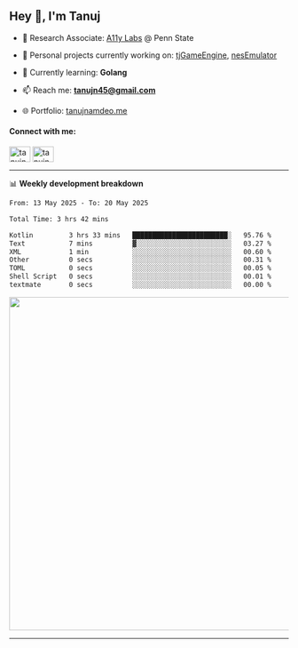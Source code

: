 <h2>Hey 👋, I'm Tanuj</h2>

- 🔬 Research Associate: [A11y Labs](https://a11y.ist.psu.edu/) @ Penn State 

- 🔭 Personal projects currently working on: [tjGameEngine](https://github.com/tanujn45/tjGameEngine), [nesEmulator](https://github.com/tanujn45/nesEmulator)

- 🌱 Currently learning: **Golang**

- 📫 Reach me: **tanujn45@gmail.com**

- 🌐 Portfolio: [tanujnamdeo.me](https://tanujnamdeo.me/)

<h4 align="left">Connect with me:</h4>
<p align="left">
<a href="https://twitter.com/tanujn45" target="blank"><img align="center" src="https://raw.githubusercontent.com/rahuldkjain/github-profile-readme-generator/master/src/images/icons/Social/twitter.svg" alt="tanujn45" height="28" width="38" /></a>
<a href="https://linkedin.com/in/tanujn45" target="blank"><img align="center" src="https://raw.githubusercontent.com/rahuldkjain/github-profile-readme-generator/master/src/images/icons/Social/linked-in-alt.svg" alt="tanujn45" height="28" width="38" /></a>
</p>

-------

📊 **Weekly development breakdown**
<!--START_SECTION:waka-->

```txt
From: 13 May 2025 - To: 20 May 2025

Total Time: 3 hrs 42 mins

Kotlin         3 hrs 33 mins   ████████████████████████░   95.76 %
Text           7 mins          ▓░░░░░░░░░░░░░░░░░░░░░░░░   03.27 %
XML            1 min           ░░░░░░░░░░░░░░░░░░░░░░░░░   00.60 %
Other          0 secs          ░░░░░░░░░░░░░░░░░░░░░░░░░   00.31 %
TOML           0 secs          ░░░░░░░░░░░░░░░░░░░░░░░░░   00.05 %
Shell Script   0 secs          ░░░░░░░░░░░░░░░░░░░░░░░░░   00.01 %
textmate       0 secs          ░░░░░░░░░░░░░░░░░░░░░░░░░   00.00 %
```

<!--END_SECTION:waka-->

<img src="https://wakatime.com/share/@018e9abd-1aa4-4aa6-9db7-5ca3b999e810/4650b67a-98aa-46b4-b598-3d8a2451f0df.svg" width="600"/>

-------
